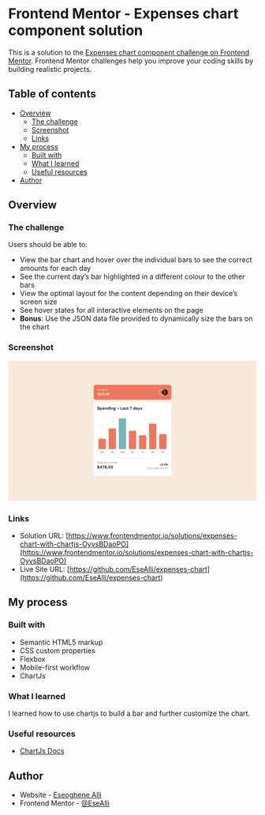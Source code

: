 # Frontend Mentor - Expenses chart component solution

This is a solution to the [Expenses chart component challenge on Frontend Mentor](https://www.frontendmentor.io/challenges/expenses-chart-component-e7yJBUdjwt). Frontend Mentor challenges help you improve your coding skills by building realistic projects.

## Table of contents

- [Overview](#overview)
  - [The challenge](#the-challenge)
  - [Screenshot](#screenshot)
  - [Links](#links)
- [My process](#my-process)
  - [Built with](#built-with)
  - [What I learned](#what-i-learned)
  - [Useful resources](#useful-resources)
- [Author](#author)

## Overview

### The challenge

Users should be able to:

- View the bar chart and hover over the individual bars to see the correct amounts for each day
- See the current day’s bar highlighted in a different colour to the other bars
- View the optimal layout for the content depending on their device’s screen size
- See hover states for all interactive elements on the page
- **Bonus**: Use the JSON data file provided to dynamically size the bars on the chart

### Screenshot

![](./screenshot.PNG)

### Links

- Solution URL: [https://www.frontendmentor.io/solutions/expenses-chart-with-chartjs-OyvsBDaoPO](https://www.frontendmentor.io/solutions/expenses-chart-with-chartjs-OyvsBDaoPO)
- Live Site URL: [https://github.com/EseAlli/expenses-chart](https://github.com/EseAlli/expenses-chart)

## My process

### Built with

- Semantic HTML5 markup
- CSS custom properties
- Flexbox
- Mobile-first workflow
- ChartJs

### What I learned

I learned how to use chartjs to build a bar and further customize the chart.

### Useful resources

- [ChartJs Docs](https://www.chartjs.org/docs/latest/)

## Author

- Website - [Eseoghene Alli](https://esealli.github.io/)
- Frontend Mentor - [@EseAlli](https://www.frontendmentor.io/profile/EseAlli)
